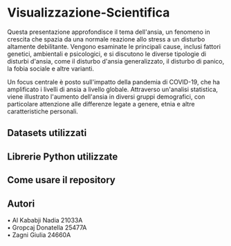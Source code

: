 # Visualizzazione-Scientifica

Questa presentazione approfondisce il tema dell'ansia, un fenomeno in crescita che spazia da una normale reazione allo stress a un disturbo altamente debilitante. Vengono esaminate le principali cause, inclusi fattori genetici, ambientali e psicologici, e si discutono le diverse tipologie di disturbi d'ansia, come il disturbo d'ansia generalizzato, il disturbo di panico, la fobia sociale e altre varianti.

Un focus centrale è posto sull'impatto della pandemia di COVID-19, che ha amplificato i livelli di ansia a livello globale. Attraverso un'analisi statistica, viene illustrato l'aumento dell'ansia in diversi gruppi demografici, con particolare attenzione alle differenze legate a genere, etnia e altre caratteristiche personali.

## Datasets utilizzati  

## Librerie Python utilizzate

## Come usare il repository

## Autori
•  Al Kababji Nadia 21033A  
•  Gropcaj Donatella 25477A  
•  Zagni Giulia 24660A  
